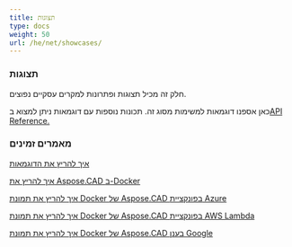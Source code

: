 ```yaml
---
title: תצוגות
type: docs
weight: 50
url: /he/net/showcases/
---
```


### **תצוגות**
חלק זה מכיל תצוגות ופתרונות למקרים עסקיים נפוצים.

כאן אספנו דוגמאות למשימות מסוג זה. תכונות נוספות עם דוגמאות ניתן למצוא ב[API Reference.](https://apireference.aspose.com/cad/net)
### **מאמרים זמינים**

[איך להריץ את הדוגמאות](/he/cad/net/how-to-run-the-examples/)

[איך להריץ את Aspose.CAD ב-Docker](/he/cad/net/how-to-run-aspose-cad-in-docker/)

[איך להריץ את תמונת Docker של Aspose.CAD בפונקציית Azure](/he/cad/net/how-to-run-aspose-cad-docker-image-in-azure-function/) 

[איך להריץ את תמונת Docker של Aspose.CAD בפונקציית AWS Lambda](/he/cad/net/how-to-run-aspose-cad-docker-image-in-aws-lambda-function/)

[איך להריץ את תמונת Docker של Aspose.CAD בענן Google](/he/cad/net/how-to-run-aspose-cad-docker-image-in-google-cloud/)
